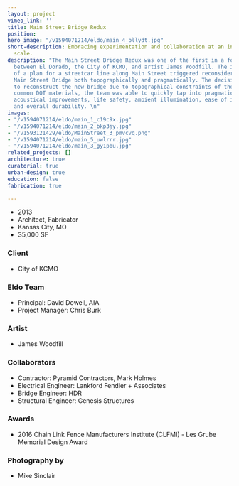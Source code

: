 ```yaml
---
layout: project
vimeo_link: ''
title: Main Street Bridge Redux
position: 
hero_image: "/v1594071214/eldo/main_4_bllydt.jpg"
short-description: Embracing experimentation and collaboration at an infrastructural
  scale.
description: "The Main Street Bridge Redux was one of the first in a four-part collaboration
  between El Dorado, the City of KCMO, and artist James Woodfill. The introduction
  of a plan for a streetcar line along Main Street triggered reconsideration of the
  Main Street Bridge both topographically and pragmatically. The decision was made
  to reconstruct the new bridge due to topographical constraints of the rails. Embracing
  common DOT materials, the team was able to quickly tap into pragmatic concerns including
  acoustical improvements, life safety, ambient illumination, ease of installation,
  and overall durability. \n"
images:
- "/v1594071214/eldo/main_1_c19c9x.jpg"
- "/v1594071214/eldo/main_2_bkp3jy.jpg"
- "/v1593121429/eldo/MainStreet_3_pmvcvq.png"
- "/v1594071214/eldo/main_5_uwlrrr.jpg"
- "/v1594071214/eldo/main_3_gy1pbu.jpg"
related_projects: []
architecture: true
curatorial: true
urban-design: true
education: false
fabrication: true

---
```

* 2013
* Architect, Fabricator
* Kansas City, MO
* 35,000 SF

### Client

* City of KCMO

### Eldo Team

* Principal: David Dowell, AIA
* Project Manager: Chris Burk

### Artist

* James Woodfill

### Collaborators

* Contractor: Pyramid Contractors, Mark Holmes
* Electrical Engineer: Lankford Fendler + Associates
* Bridge Engineer: HDR
* Structural Engineer: Genesis Structures

### Awards

* 2016 Chain Link Fence Manufacturers Institute (CLFMI) - Les Grube Memorial Design Award

### Photography by

* Mike Sinclair